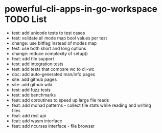 # powerful-cli-apps-in-go-workspace TODO List

- test: add unicode tests to test cases
- test: validate all mode map bool values per test
- change: use bitflag instead of modes map
- test: use both short and long options
- change: reduce complexity of setup()
- feat: add file support
- test: add integration tests
- test: add tests that compare wc to cli-wc
- doc: add auto-generated man/info pages
- site: add github pages
- site: add github wiki
- test: add fuzz tests
- test: add benchmarks
- feat: add coroutines to speed up large file reads
- feat: add monad patterns - collect file stats while reading and writing files
- feat: add rest api
- feat: add wasm interface
- feat: add ncurses interface - file browser

